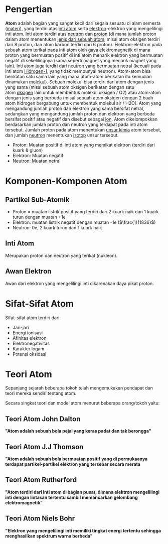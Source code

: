 # Pengertian
**Atom** adalah bagian yang sangat kecil dari segala sesuatu di alam semesta ([materi](https://id.wikipedia.org/wiki/Materi "Materi")), yang terdiri atas [inti atom](https://id.wikipedia.org/wiki/Inti_atom "Inti atom") serta [elektron](https://id.wikipedia.org/wiki/Elektron "Elektron")-elektron yang mengelilingi inti atom. Inti atom terdiri atas [neutron](https://id.wikipedia.org/wiki/Neutron "Neutron") dan [proton](https://id.wikipedia.org/wiki/Proton "Proton") (di mana jumlah proton dalam atom menentukan [jenis dari sebuah atom](https://id.wikipedia.org/wiki/Daftar_unsur_menurut_nomor_atom "Daftar unsur menurut nomor atom"), misal atom oksigen terdiri dari 8 proton, dan atom karbon terdiri dari 6 proton). Elektron-elektron pada sebuah atom terikat pada inti atom oleh [gaya elektromagnetik](https://id.wikipedia.org/wiki/Gaya_elektromagnetik "Gaya elektromagnetik") di mana proton yang bermuatan positif di inti atom menarik elektron yang bermuatan negatif di sekelilingnya (sama seperti magnet yang menarik magnet yang lain). Inti atom juga terdiri dari [neutron](https://id.wikipedia.org/wiki/Neutron "Neutron") yang bermuatan [netral](https://id.wiktionary.org/wiki/netral "wikt:netral") (kecuali pada inti atom [Hidrogen-1](https://id.wikipedia.org/wiki/Hidrogen-1 "Hidrogen-1"), yang tidak mempunyai neutron). Atom-atom bisa berikatan satu sama lain yang mana atom-atom berikatan itu kemudian dinamakan [molekul](https://id.wikipedia.org/wiki/Molekul "Molekul")). Sebuah molekul bisa terdiri dari atom dengan jenis yang sama (misal sebuah atom oksigen berikatan dengan satu atom [oksigen](https://id.wikipedia.org/wiki/Oksigen "Oksigen") lain untuk membentuk molekul oksigen / O2) atau atom-atom dengan jenis yang berbeda (misal sebuah atom oksigen dengan 2 buah atom hidrogen bergabung untuk membentuk molekul air / H2O). Atom yang mengandung jumlah proton dan elektron yang sama bersifat netral, sedangkan yang mengandung jumlah proton dan elektron yang berbeda bersifat positif atau negatif dan disebut sebagai [ion](https://id.wikipedia.org/wiki/Ion "Ion"). Atom dikelompokkan berdasarkan jumlah proton dan neutron yang terdapat pada inti atom tersebut. Jumlah proton pada atom menentukan [unsur kimia](https://id.wikipedia.org/wiki/Unsur_kimia "Unsur kimia") atom tersebut, dan jumlah [neutron](https://id.wikipedia.org/wiki/Neutron "Neutron") menentukan [isotop](https://id.wikipedia.org/wiki/Isotop "Isotop") unsur tersebut.

- Proton: Muatan positif di inti atom yang memikat elektron (terdiri dari kuark & gluon)
- Elektron: Muatan negatif
- Neutron: Muatan netral

# Komponen-Komponen Atom

## Partikel Sub-Atomik
- Proton = muatan listrik positif yang terdiri dari 2 kuark naik dan 1 kuark turun dengan muatan +1e
- Elektron: muatan listrik negatif dengan muatan -1e ($\frac{1}{1836}$)
- Neutron: 0e, 2 kuark turun dan 1 kuark naik
## Inti Atom
Merupakan proton dan neutron yang terikat (nukleon).

## Awan Elektron
Awan dari elektron yang mengelilingi inti dikarenakan daya pikat proton.

# Sifat-Sifat Atom
Sifat-sifat atom terdiri dari:
- Jari-jari
- Energi ionisasi
- Afinitas elektron
- Elektronegativitas
- Karakter logam
- Potensi oksidasi

# Teori Atom
Sepanjang sejarah beberapa tokoh telah mengemukakan pendapat dan teori mereka sendiri tentang atom.

Secara singkat teori dan model atom menurut beberapa orang/tokoh yaitu:

## Teori Atom John Dalton
**"Atom adalah sebuah bola pejal yang keras padat dan tak berongga"**

## Teori Atom J.J Thomson
**"Atom adalah sebuah bola bermuatan positif yang di permukaanya terdapat partikel-partikel elektron yang tersebar secara merata**

## Teori Atom Rutherford
**"Atom terdiri dari inti atom di bagian pusat, dimana elektron mengelilingi inti dengan lintasan tertentu sambil memancarkan gelombang elektromagnetik"**

## Teori Atom Niels Bohr
**"Elektron yang mengelilingi inti memiliki tingkat energi tertentu sehingga menghasilkan spektrum warna berbeda"**
